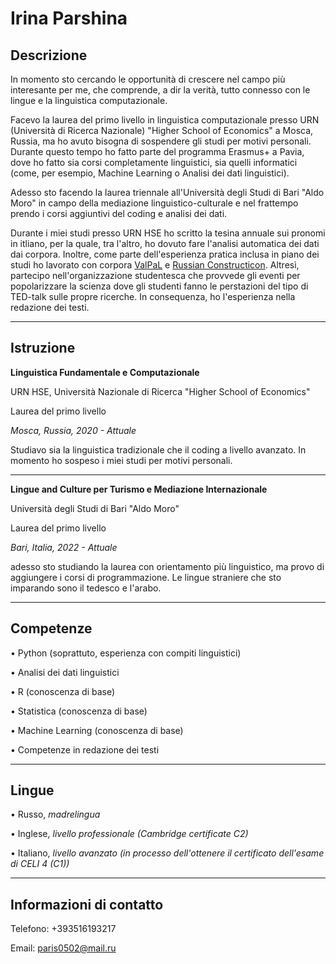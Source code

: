 # Irina Parshina

## Descrizione

In momento sto cercando le opportunità di crescere nel campo più interesante per me, che comprende, a dir la verità, tutto connesso con le lingue e la linguistica computazionale.

Facevo la laurea del primo livello in linguistica computazionale presso URN (Università di Ricerca Nazionale) "Higher School of Economics" a Mosca, Russia, ma ho avuto bisogna di sospendere gli studi per motivi personali. Durante questo tempo ho fatto parte del programma Erasmus+ a Pavia, dove ho fatto sia corsi completamente linguistici, sia quelli informatici (come, per esempio, Machine Learning o Analisi dei dati linguistici).

Adesso sto facendo la laurea triennale all'Università degli Studi di Bari "Aldo Moro" in campo della mediazione linguistico-culturale e nel frattempo prendo i corsi aggiuntivi del coding e analisi dei dati.

Durante i miei studi presso URN HSE ho scritto la tesina annuale sui pronomi in itliano, per la quale, tra l'altro, ho dovuto fare l'analisi automatica dei dati dai corpora. Inoltre, come parte dell'esperienza pratica inclusa in piano dei studi ho lavorato con corpora [ValPaL](https://valpal.info/contributions/russ1263#tverbs) e [Russian Constructicon](https://constructicon.github.io/russian/about/). Altresì, partecipo nell'organizzazione studentesca che provvede gli eventi per popolarizzare la scienza dove gli studenti fanno le perstazioni del tipo di TED-talk sulle propre ricerche. In consequenza, ho l'esperienza nella redazione dei testi.

---

## Istruzione

**Linguistica Fundamentale e Computazionale**

URN HSE, Università Nazionale di Ricerca "Higher School of Economics"

Laurea del primo livello

*Mosca, Russia, 2020 - Attuale*

Studiavo sia la linguistica tradizionale che il coding a livello avanzato. In momento ho sospeso i miei studi per motivi personali.
  
---

**Lingue and Culture per Turismo e Mediazione Internazionale**

Università degli Studi di Bari "Aldo Moro"

Laurea del primo livello

*Bari, Italia, 2022 - Attuale*

adesso sto studiando la laurea con orientamento più linguistico, ma provo di aggiungere i corsi di programmazione. Le lingue straniere che sto imparando sono il tedesco e l'arabo.

---

## Competenze

• Python (soprattuto, esperienza con compiti linguistici)
            
• Analisi dei dati linguistici
            
• R (conoscenza di base)
            
• Statistica (conoscenza di base)
            
• Machine Learning (conoscenza di base)
            
• Competenze in redazione dei testi

---

## Lingue

• Russo, *madrelingua*
            
• Inglese, *livello professionale (Cambridge certificate C2)*
            
• Italiano, *livello avanzato (in processo dell'ottenere il certificato dell'esame di CELI 4 (C1))*

---

## Informazioni di contatto

Telefono: +393516193217 

Email: paris0502@mail.ru 
